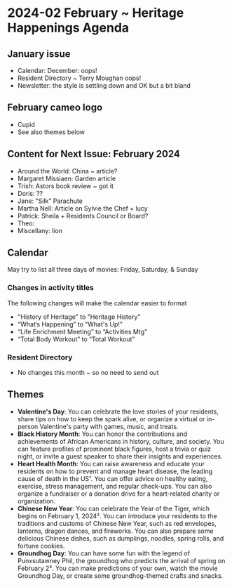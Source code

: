 # 2024-02 February \~ Heritage Happenings Agenda

## January issue

-   Calendar: December: oops!
-   Resident Directory \~ Terry Moughan oops!
-   Newsletter: the style is settling down and OK but a bit bland

## February cameo logo

-   Cupid
-   See also themes below

## Content for Next Issue: February 2024

-   Around the World: China \~ article?
-   Margaret Missiaen: Garden article
-   Trish: Astors book review \~ got it
-   Doris: ??
-   Jane: "Silk" Parachute
-   Martha Nell: Article on Sylvie the Chef + lucy
-   Patrick: Sheila + Residents Council or Board?
-   Theo:
-   Miscellany: lion

## Calendar

May try to list all three days of movies: Friday, Saturday, & Sunday

### Changes in activity titles

The following changes will make the calendar easier to format

-   "History of Heritage" to "Heritage History"
-   “What’s Happening” to “What's Up!”
-   “Life Enrichment Meeting” to “Activities Mtg”
-   “Total Body Workout” to “Total Workout”



### Resident Directory

-   No changes this month \~ so no need to send out

## Themes

-   **Valentine's Day**: You can celebrate the love stories of your residents, share tips on how to keep the spark alive, or organize a virtual or in-person Valentine's party with games, music, and treats.
-   **Black History Month**: You can honor the contributions and achievements of African Americans in history, culture, and society. You can feature profiles of prominent black figures, host a trivia or quiz night, or invite a guest speaker to share their insights and experiences.
-   **Heart Health Month**: You can raise awareness and educate your residents on how to prevent and manage heart disease, the leading cause of death in the US¹. You can offer advice on healthy eating, exercise, stress management, and regular check-ups. You can also organize a fundraiser or a donation drive for a heart-related charity or organization.
-   **Chinese New Year**: You can celebrate the Year of the Tiger, which begins on February 1, 2024². You can introduce your residents to the traditions and customs of Chinese New Year, such as red envelopes, lanterns, dragon dances, and fireworks. You can also prepare some delicious Chinese dishes, such as dumplings, noodles, spring rolls, and fortune cookies.
-   **Groundhog Day**: You can have some fun with the legend of Punxsutawney Phil, the groundhog who predicts the arrival of spring on February 2³. You can make predictions of your own, watch the movie Groundhog Day, or create some groundhog-themed crafts and snacks.
